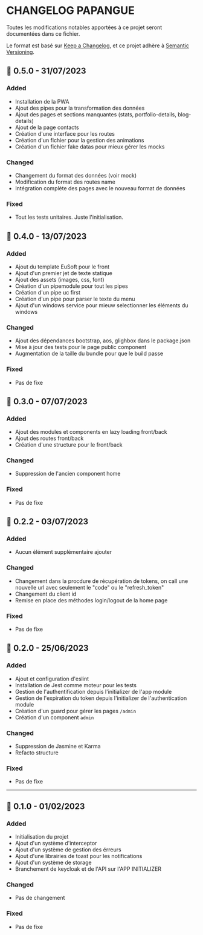 # CHANGELOG PAPANGUE

Toutes les modifications notables apportées à ce projet seront documentées dans ce fichier.

Le format est basé sur [Keep a Changelog](https://keepachangelog.com/en/1.0.0/),
et ce projet adhère à [Semantic Versioning](https://semver.org/spec/v2.0.0.html).

## 🚀 0.5.0 - 31/07/2023

### Added

- Installation de la PWA
- Ajout des pipes pour la transformation des données
- Ajout des pages et sections manquantes (stats, portfolio-details, blog-details)
- Ajout de la page contacts
- Création d'une interface pour les routes
- Création d'un fichier pour la gestion des animations
- Création d'un fichier fake datas pour mieux gérer les mocks

### Changed

- Changement du format des données (voir mock)
- Modification du format des routes name
- Intégration complète des pages avec le nouveau format de données

### Fixed

- Tout les tests unitaires. Juste l'initialisation.

## 🚀 0.4.0 - 13/07/2023

### Added

- Ajout du template EuSoft pour le front
- Ajout d'un premier jet de texte statique
- Ajout des assets (images, css, font)
- Création d'un pipemodule pour tout les pipes
- Création d'un pipe uc first
- Création d'un pipe pour parser le texte du menu
- Ajout d'un windows service pour mieuw selectionner les éléments du windows

### Changed

- Ajout des dépendances bootstrap, aos, glighbox dans le package.json
- Mise à jour des tests pour le page public component
- Augmentation de la taille du bundle pour que le build passe

### Fixed

- Pas de fixe

## 🚀 0.3.0 - 07/07/2023

### Added

- Ajout des modules et components en lazy loading front/back
- Ajout des routes front/back
- Création d'une structure pour le front/back

### Changed

- Suppression de l'ancien component home

### Fixed

- Pas de fixe

## 🔨 0.2.2 - 03/07/2023

### Added

- Aucun élément supplémentaire ajouter

### Changed

- Changement dans la procdure de récupération de tokens, on call une nouvelle url avec seulement le "code" ou le "refresh_token"
- Changement du client id
- Remise en place des méthodes login/logout de la home page

### Fixed

- Pas de fixe

## 🚀 0.2.0 - 25/06/2023

### Added

- Ajout et configuration d'eslint
- Installation de Jest comme moteur pour les tests
- Gestion de l'authentification depuis l'initializer de l'app module
- Gestion de l'expiration du token depuis l'initializer de l'authentication module
- Création d'un guard pour gérer les pages `/admin`
- Création d'un component `admin`

### Changed

- Suppression de Jasmine et Karma
- Refacto structure

### Fixed

- Pas de fixe

---

## 🚀 0.1.0 - 01/02/2023

### Added

- Initialisation du projet
- Ajout d'un système d'interceptor
- Ajout d'un système de gestion des érreurs
- Ajout d'une librairies de toast pour les notifications
- Ajout d'un système de storage
- Branchement de keycloak et de l'API sur l'APP INITIALIZER

### Changed

- Pas de changement

### Fixed

- Pas de fixe
